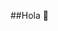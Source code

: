 ##Hola 👋

<!--
**UTNBurkinaFaso/UTNBurkinaFaso** Este repo fue creado para el Codex de uncle Charlie. Clonenlo, copien lo que sube y laburen de su repo.

-->
